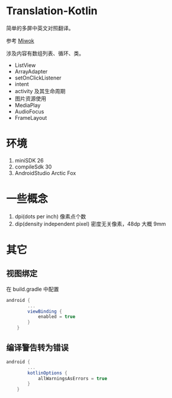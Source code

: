 # Translation-Kotlin

简单的多屏中英文对照翻译。

参考 [Miwok](https://github.com/udacity/ud839_Miwok)

涉及内容有数组列表、循环、类。

- ListView
- ArrayAdapter
- setOnClickListener
- intent
- activity 及其生命周期
- 图片资源使用
- MediaPlay
- AudioFocus
- FrameLayout

# 环境

1. miniSDK 26
2. compileSdk 30
3. AndroidStudio Arctic Fox

# 一些概念

1. dpi(dots per inch) 像素点个数
2. dip(density independent pixel) 密度无关像素，48dp 大概 9mm

# 其它

## 视图绑定

在 build.gradle 中配置

```groovy
android {
        ...
        viewBinding {
            enabled = true
        }
    }
```

## 编译警告转为错误

```groovy
android {
        ...
        kotlinOptions {
            allWarningsAsErrors = true
        }
    }
```
